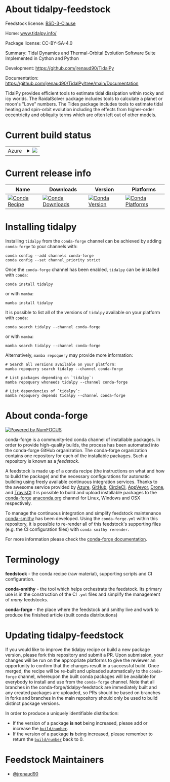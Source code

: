 About tidalpy-feedstock
=======================

Feedstock license: [BSD-3-Clause](https://github.com/conda-forge/tidalpy-feedstock/blob/main/LICENSE.txt)

Home: www.tidalpy.info/

Package license: CC-BY-SA-4.0

Summary: Tidal Dynamics and Thermal-Orbital Evolution Software Suite Implemented in Cython and Python

Development: https://github.com/jrenaud90/TidalPy

Documentation: https://github.com/jrenaud90/TidalPy/tree/main/Documentation

TidalPy provides efficient tools to estimate tidal dissipation within rocky and icy worlds.
The RaidalSolver package includes tools to calculate a planet or moon's "Love" numbers.
The Tides package includes tools to estimate tidal heating and spin-orbit evolution including the effects from
higher-order eccentricity and obliquity terms which are often left out of other models.


Current build status
====================


<table>
    
  <tr>
    <td>Azure</td>
    <td>
      <details>
        <summary>
          <a href="https://dev.azure.com/conda-forge/feedstock-builds/_build/latest?definitionId=25365&branchName=main">
            <img src="https://dev.azure.com/conda-forge/feedstock-builds/_apis/build/status/tidalpy-feedstock?branchName=main">
          </a>
        </summary>
        <table>
          <thead><tr><th>Variant</th><th>Status</th></tr></thead>
          <tbody><tr>
              <td>linux_64_python3.10.____cpython</td>
              <td>
                <a href="https://dev.azure.com/conda-forge/feedstock-builds/_build/latest?definitionId=25365&branchName=main">
                  <img src="https://dev.azure.com/conda-forge/feedstock-builds/_apis/build/status/tidalpy-feedstock?branchName=main&jobName=linux&configuration=linux%20linux_64_python3.10.____cpython" alt="variant">
                </a>
              </td>
            </tr><tr>
              <td>linux_64_python3.11.____cpython</td>
              <td>
                <a href="https://dev.azure.com/conda-forge/feedstock-builds/_build/latest?definitionId=25365&branchName=main">
                  <img src="https://dev.azure.com/conda-forge/feedstock-builds/_apis/build/status/tidalpy-feedstock?branchName=main&jobName=linux&configuration=linux%20linux_64_python3.11.____cpython" alt="variant">
                </a>
              </td>
            </tr><tr>
              <td>linux_64_python3.12.____cpython</td>
              <td>
                <a href="https://dev.azure.com/conda-forge/feedstock-builds/_build/latest?definitionId=25365&branchName=main">
                  <img src="https://dev.azure.com/conda-forge/feedstock-builds/_apis/build/status/tidalpy-feedstock?branchName=main&jobName=linux&configuration=linux%20linux_64_python3.12.____cpython" alt="variant">
                </a>
              </td>
            </tr><tr>
              <td>linux_64_python3.9.____cpython</td>
              <td>
                <a href="https://dev.azure.com/conda-forge/feedstock-builds/_build/latest?definitionId=25365&branchName=main">
                  <img src="https://dev.azure.com/conda-forge/feedstock-builds/_apis/build/status/tidalpy-feedstock?branchName=main&jobName=linux&configuration=linux%20linux_64_python3.9.____cpython" alt="variant">
                </a>
              </td>
            </tr><tr>
              <td>osx_64_python3.10.____cpython</td>
              <td>
                <a href="https://dev.azure.com/conda-forge/feedstock-builds/_build/latest?definitionId=25365&branchName=main">
                  <img src="https://dev.azure.com/conda-forge/feedstock-builds/_apis/build/status/tidalpy-feedstock?branchName=main&jobName=osx&configuration=osx%20osx_64_python3.10.____cpython" alt="variant">
                </a>
              </td>
            </tr><tr>
              <td>osx_64_python3.11.____cpython</td>
              <td>
                <a href="https://dev.azure.com/conda-forge/feedstock-builds/_build/latest?definitionId=25365&branchName=main">
                  <img src="https://dev.azure.com/conda-forge/feedstock-builds/_apis/build/status/tidalpy-feedstock?branchName=main&jobName=osx&configuration=osx%20osx_64_python3.11.____cpython" alt="variant">
                </a>
              </td>
            </tr><tr>
              <td>osx_64_python3.12.____cpython</td>
              <td>
                <a href="https://dev.azure.com/conda-forge/feedstock-builds/_build/latest?definitionId=25365&branchName=main">
                  <img src="https://dev.azure.com/conda-forge/feedstock-builds/_apis/build/status/tidalpy-feedstock?branchName=main&jobName=osx&configuration=osx%20osx_64_python3.12.____cpython" alt="variant">
                </a>
              </td>
            </tr><tr>
              <td>osx_64_python3.9.____cpython</td>
              <td>
                <a href="https://dev.azure.com/conda-forge/feedstock-builds/_build/latest?definitionId=25365&branchName=main">
                  <img src="https://dev.azure.com/conda-forge/feedstock-builds/_apis/build/status/tidalpy-feedstock?branchName=main&jobName=osx&configuration=osx%20osx_64_python3.9.____cpython" alt="variant">
                </a>
              </td>
            </tr><tr>
              <td>win_64_python3.10.____cpython</td>
              <td>
                <a href="https://dev.azure.com/conda-forge/feedstock-builds/_build/latest?definitionId=25365&branchName=main">
                  <img src="https://dev.azure.com/conda-forge/feedstock-builds/_apis/build/status/tidalpy-feedstock?branchName=main&jobName=win&configuration=win%20win_64_python3.10.____cpython" alt="variant">
                </a>
              </td>
            </tr><tr>
              <td>win_64_python3.11.____cpython</td>
              <td>
                <a href="https://dev.azure.com/conda-forge/feedstock-builds/_build/latest?definitionId=25365&branchName=main">
                  <img src="https://dev.azure.com/conda-forge/feedstock-builds/_apis/build/status/tidalpy-feedstock?branchName=main&jobName=win&configuration=win%20win_64_python3.11.____cpython" alt="variant">
                </a>
              </td>
            </tr><tr>
              <td>win_64_python3.12.____cpython</td>
              <td>
                <a href="https://dev.azure.com/conda-forge/feedstock-builds/_build/latest?definitionId=25365&branchName=main">
                  <img src="https://dev.azure.com/conda-forge/feedstock-builds/_apis/build/status/tidalpy-feedstock?branchName=main&jobName=win&configuration=win%20win_64_python3.12.____cpython" alt="variant">
                </a>
              </td>
            </tr><tr>
              <td>win_64_python3.9.____cpython</td>
              <td>
                <a href="https://dev.azure.com/conda-forge/feedstock-builds/_build/latest?definitionId=25365&branchName=main">
                  <img src="https://dev.azure.com/conda-forge/feedstock-builds/_apis/build/status/tidalpy-feedstock?branchName=main&jobName=win&configuration=win%20win_64_python3.9.____cpython" alt="variant">
                </a>
              </td>
            </tr>
          </tbody>
        </table>
      </details>
    </td>
  </tr>
</table>

Current release info
====================

| Name | Downloads | Version | Platforms |
| --- | --- | --- | --- |
| [![Conda Recipe](https://img.shields.io/badge/recipe-tidalpy-green.svg)](https://anaconda.org/conda-forge/tidalpy) | [![Conda Downloads](https://img.shields.io/conda/dn/conda-forge/tidalpy.svg)](https://anaconda.org/conda-forge/tidalpy) | [![Conda Version](https://img.shields.io/conda/vn/conda-forge/tidalpy.svg)](https://anaconda.org/conda-forge/tidalpy) | [![Conda Platforms](https://img.shields.io/conda/pn/conda-forge/tidalpy.svg)](https://anaconda.org/conda-forge/tidalpy) |

Installing tidalpy
==================

Installing `tidalpy` from the `conda-forge` channel can be achieved by adding `conda-forge` to your channels with:

```
conda config --add channels conda-forge
conda config --set channel_priority strict
```

Once the `conda-forge` channel has been enabled, `tidalpy` can be installed with `conda`:

```
conda install tidalpy
```

or with `mamba`:

```
mamba install tidalpy
```

It is possible to list all of the versions of `tidalpy` available on your platform with `conda`:

```
conda search tidalpy --channel conda-forge
```

or with `mamba`:

```
mamba search tidalpy --channel conda-forge
```

Alternatively, `mamba repoquery` may provide more information:

```
# Search all versions available on your platform:
mamba repoquery search tidalpy --channel conda-forge

# List packages depending on `tidalpy`:
mamba repoquery whoneeds tidalpy --channel conda-forge

# List dependencies of `tidalpy`:
mamba repoquery depends tidalpy --channel conda-forge
```


About conda-forge
=================

[![Powered by
NumFOCUS](https://img.shields.io/badge/powered%20by-NumFOCUS-orange.svg?style=flat&colorA=E1523D&colorB=007D8A)](https://numfocus.org)

conda-forge is a community-led conda channel of installable packages.
In order to provide high-quality builds, the process has been automated into the
conda-forge GitHub organization. The conda-forge organization contains one repository
for each of the installable packages. Such a repository is known as a *feedstock*.

A feedstock is made up of a conda recipe (the instructions on what and how to build
the package) and the necessary configurations for automatic building using freely
available continuous integration services. Thanks to the awesome service provided by
[Azure](https://azure.microsoft.com/en-us/services/devops/), [GitHub](https://github.com/),
[CircleCI](https://circleci.com/), [AppVeyor](https://www.appveyor.com/),
[Drone](https://cloud.drone.io/welcome), and [TravisCI](https://travis-ci.com/)
it is possible to build and upload installable packages to the
[conda-forge](https://anaconda.org/conda-forge) [anaconda.org](https://anaconda.org/)
channel for Linux, Windows and OSX respectively.

To manage the continuous integration and simplify feedstock maintenance
[conda-smithy](https://github.com/conda-forge/conda-smithy) has been developed.
Using the ``conda-forge.yml`` within this repository, it is possible to re-render all of
this feedstock's supporting files (e.g. the CI configuration files) with ``conda smithy rerender``.

For more information please check the [conda-forge documentation](https://conda-forge.org/docs/).

Terminology
===========

**feedstock** - the conda recipe (raw material), supporting scripts and CI configuration.

**conda-smithy** - the tool which helps orchestrate the feedstock.
                   Its primary use is in the construction of the CI ``.yml`` files
                   and simplify the management of *many* feedstocks.

**conda-forge** - the place where the feedstock and smithy live and work to
                  produce the finished article (built conda distributions)


Updating tidalpy-feedstock
==========================

If you would like to improve the tidalpy recipe or build a new
package version, please fork this repository and submit a PR. Upon submission,
your changes will be run on the appropriate platforms to give the reviewer an
opportunity to confirm that the changes result in a successful build. Once
merged, the recipe will be re-built and uploaded automatically to the
`conda-forge` channel, whereupon the built conda packages will be available for
everybody to install and use from the `conda-forge` channel.
Note that all branches in the conda-forge/tidalpy-feedstock are
immediately built and any created packages are uploaded, so PRs should be based
on branches in forks and branches in the main repository should only be used to
build distinct package versions.

In order to produce a uniquely identifiable distribution:
 * If the version of a package **is not** being increased, please add or increase
   the [``build/number``](https://docs.conda.io/projects/conda-build/en/latest/resources/define-metadata.html#build-number-and-string).
 * If the version of a package **is** being increased, please remember to return
   the [``build/number``](https://docs.conda.io/projects/conda-build/en/latest/resources/define-metadata.html#build-number-and-string)
   back to 0.

Feedstock Maintainers
=====================

* [@jrenaud90](https://github.com/jrenaud90/)

